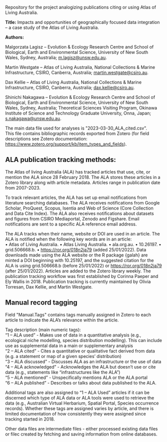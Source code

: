 Repository for the project analogizing publications citing or using Atlas of Living Australia.

**Title:** Impacts and opportunities of geographically focused data integration –  a case study of the Atlas of Living Australia.  

**Authors:**   

Malgorzata Lagisz – Evolution & Ecology Research Centre and School of Biological, Earth and Environmental Science, University of New South Wales, Sydney, Australia;  m.lagisz@unsw.edu.au.  

Martin Westgate – Atlas of Living Australia, National Collections & Marine Infrastructure, CSIRO, Canberra,  Australia; martin.westgate@csiro.au.  

Dax Kellie – Atlas of Living Australia, National Collections & Marine Infrastructure, CSIRO, Canberra,  Australia; dax.kellie@csiro.au.  

Shinichi Nakagawa – Evolution & Ecology Research Centre and School of Biological, Earth and Environmental Science, University of New South Wales, Sydney, Australia; Theoretical Sciences Visiting Program, Okinawa Institute of Science and Technology Graduate 
University, Onna, Japan; s.nakagawa@unsw.edu.au.  

The main data file used for analyses is "2023-03-30_ALA_cited.csv".   
This file contains bibliographic records exported from Zotero (for field descriptions see Zotero documentation: <https://www.zotero.org/support/kb/item_types_and_fields>).  

## ALA publication tracking methods:   
The Atlas of living Australia (ALA) has tracked articles that use, cite, or mention the ALA since 28 February 2018. The ALA stores these articles in a Zotero library along with article metadata. Articles range in publication date from 2007-2023.  

To track relevant articles, the ALA has set up email notifications from literature searching databases. The ALA receives notifications from Google Scholar, ProQuest, Scopus, Isentia and Web of Science (Core Collection and Data Cite Index). The ALA also receives notifications about datasets and figures from CSIRO Mediaportal, Zenodo and Figshare. Email notifications are sent to a specific ALA reference email address.  

The ALA tracks when their name, website or DOI are used in an article. The ALA is notified when the following key words are in an article:  
• Atlas of Living Australia. 
• Atlas Living Australia. 
• ala.org.au. 
• 10.26197. 
• grid.506668.b. 
• https://ror.org/018n2ja79 (added 25/01/2022). 
Data downloads made using the ALA website or the R package {galah} are minted a DOI beginning with 10.25197, and the suggested citation for the ALA is using grid.506668.b (before 25/01/2022) or https://ror.org/018n2ja79 (after 25/01/2022).
Articles are added to the Zotero library weekly. The publication tracking workflow was first established by Corinna Paeper and Ely Wallis in 2018. Publication tracking is currently maintained by Olivia Torresan, Dax Kellie, and Martin Westgate.

  
## Manual record tagging
Field "Manual.Tags" contains tags manually assigned in Zotero to each article to indicate the ALA’s relevance within the article.   

Tag description (main numeric tags):   
“1 – ALA used” - Makes use of data in a quantitative analysis (e.g., ecological niche modelling, species distribution modelling). This can include use as supplemental data in a main or supplementary analysis    
“2 – ALA cited” - Cites a quantitative or qualitative fact derived from data (e.g. a statement or map of a given species’ distribution)   
“3 – ALA discussed” - Discusses ALA as an infrastructure or the use of data   
“4 – ALA acknowledged” - Acknowledges the ALA but doesn’t use or cite data (e.g., statements like “infrastructures like the ALA”)   
“5 – ALA mentioned” - Unspecifically mentions ALA or the ALA portal  
“6 – ALA published” - Describes or talks about data published to the ALA.   

Additional tags are also assigned to “1 – ALA Used” articles if it can be discerned which type of ALA data or ALA tools were used to retrieve the data (e.g., Australian Virtual Herbarium, Spatial Portal, Species occurrence records). Whether these tags are assigned varies by article, and there is limited documentation of how consistently they were assigned since tracking started in 2018.    

Other data files are intermediate files - either processed existing data files or filec created by fetching and saving information from online databases.  